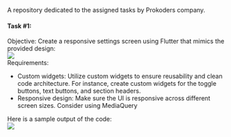 A repository dedicated to the assigned tasks by Prokoders company.

#### Task #1:
Objective: Create a responsive settings screen using Flutter that mimics the provided design:  
![](https://i.ibb.co/16Zz334/task-1.png)  
Requirements:  
* Custom widgets: Utilize custom widgets to ensure reusability and clean code architecture. For instance, create custom widgets for the toggle buttons, text buttons, and section headers.  
* Responsive design: Make sure the UI is responsive across different screen sizes. Consider using MediaQuery  

Here is a sample output of the code:  
![](https://i.ibb.co/QkX1pMK/task-1-sample-output.jpg)